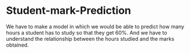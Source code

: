 # Student-mark-Prediction
We have to make a model in which we would be able to predict how many hours a student has to study so that they get 60%. And we have to understand the relationship between the hours studied and the marks obtained.  
